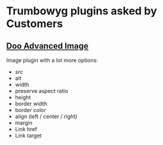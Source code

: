 # Trumbowyg plugins asked by Customers

## [Doo Advanced Image](https://github.com/Alex-D/trumbowyg-customer-plugins/blob/main/src/plugins/doo-advanced-image/doo-advanced-image.js)

Image plugin with a lot more options:

- src
- alt
- width
- preserve aspect ratio
- height
- border width
- border color
- align (left / center / right)
- margin
- Link href
- Link target
